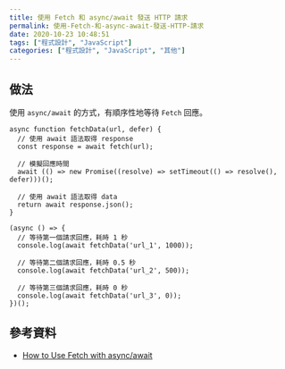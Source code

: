 ```yaml
---
title: 使用 Fetch 和 async/await 發送 HTTP 請求
permalink: 使用-Fetch-和-async-await-發送-HTTP-請求
date: 2020-10-23 10:48:51
tags: ["程式設計", "JavaScript"]
categories: ["程式設計", "JavaScript", "其他"]
---
```


## 做法

使用 `async/await` 的方式，有順序性地等待 `Fetch` 回應。

```JS
async function fetchData(url, defer) {
  // 使用 await 語法取得 response
  const response = await fetch(url);

  // 模擬回應時間
  await (() => new Promise((resolve) => setTimeout(() => resolve(), defer)))();

  // 使用 await 語法取得 data
  return await response.json();
}

(async () => {
  // 等待第一個請求回應，耗時 1 秒
  console.log(await fetchData('url_1', 1000));

  // 等待第二個請求回應，耗時 0.5 秒
  console.log(await fetchData('url_2', 500));

  // 等待第三個請求回應，耗時 0 秒
  console.log(await fetchData('url_3', 0));
})();
```

## 參考資料

- [How to Use Fetch with async/await](https://dmitripavlutin.com/javascript-fetch-async-await/)
